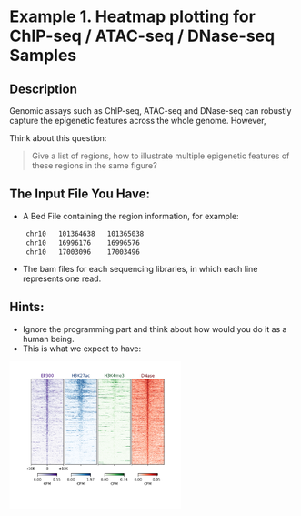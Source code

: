 # Example 1. Heatmap plotting for ChIP-seq / ATAC-seq / DNase-seq Samples

## Description
Genomic assays such as ChIP-seq, ATAC-seq and DNase-seq can robustly capture the epigenetic features across the whole genome. However, 

Think about this question:
> Give a list of regions, how to illustrate multiple epigenetic features of these regions in the same figure? 

## The Input File You Have:

- A Bed File containing the region information, for example:

```
	chr10	101364638	101365038
	chr10	16996176	16996576
	chr10	17003096	17003496
```
- The bam files for each sequencing libraries, in which each line represents one read.

## Hints:

- Ignore the programming part and think about how would you do it as a human being.
- This is what we expect to have:

<img src="Heatmap_allmarkers_200X50.png" alt="test image size" height="60%" width="60%">
